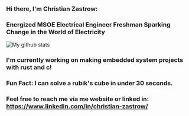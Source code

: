 ### Hi there, I'm Christian Zastrow:
### Energized MSOE Electrical Engineer Freshman Sparking Change in the World of Electricity

![My github stats](https://github-readme-stats.vercel.app/api?username=christianzastrow&theme=prussian)

### I'm currently working on making embedded system projects with rust and c!

### Fun Fact: I can solve a rubik's cube in under 30 seconds.

### Feel free to reach me via me website or linked in: https://www.linkedin.com/in/christian-zastrow/
